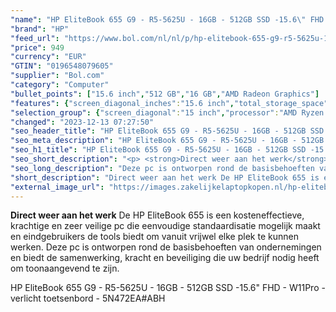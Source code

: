 ```yaml
---
"name": "HP EliteBook 655 G9 - R5-5625U - 16GB - 512GB SSD -15.6\" FHD - W11Pro - verlicht toetsenbord - 5N472EA#ABH"
"brand": "HP"
"feed_url": "https://www.bol.com/nl/nl/p/hp-elitebook-655-g9-r5-5625u-16gb-512gb-ssd-15-6-fhd-w11pro-verlicht-toetsenbord-5n472ea-abh/9300000084055744"
"price": 949
"currency": "EUR"
"GTIN": "0196548079605"
"supplier": "Bol.com"
"category": "Computer"
"bullet_points": ["15.6 inch","512 GB","16 GB","AMD Radeon Graphics"]
"features": {"screen_diagonal_inches":"15.6 inch","total_storage_space":"512 GB","memory_size":"16 GB","graphics_card":"AMD Radeon Graphics"}
"selection_group": {"screen_diagonal":"15 inch","processor":"AMD Ryzen 5","changed_price_past_3_days":false,"product_family":"Elitebook"}
"changed": "2023-12-13 07:27:50"
"seo_header_title": "HP EliteBook 655 G9 - R5-5625U - 16GB - 512GB SSD -15.6\" FHD - W11Pro - verlicht toetsenbord - 5N472EA#ABH"
"seo_meta_description": "HP EliteBook 655 G9 - R5-5625U - 16GB - 512GB SSD -15.6\" FHD - W11Pro - verlicht toetsenbord - 5N472EA#ABH"
"seo_h1_title": "HP EliteBook 655 G9 - R5-5625U - 16GB - 512GB SSD -15.6\" FHD - W11Pro - verlicht toetsenbord - 5N472EA#ABH"
"seo_short_description": "<p> <strong>Direct weer aan het werk</strong> De HP EliteBook 655 is een kosteneffectieve, krachtige en zeer veilige pc die eenvoudige standaardisatie mogelijk maakt en eindgebruikers de tools biedt om vanuit vrijwel elke plek te kunnen werken."
"seo_long_description": "Deze pc is ontworpen rond de basisbehoeften van ondernemingen en biedt de samenwerking, kracht en beveiliging die uw bedrijf nodig heeft om toonaangevend te zijn. </p> <p> HP EliteBook 655 G9 - R5-5625U - 16GB - 512GB SSD -15. 6\" FHD - W11Pro - verlicht toetsenbord - 5N472EA#ABH </p> <p>  </p>"
"short_description": "Direct weer aan het werk De HP EliteBook 655 is een kosteneffectieve, krachtige en zeer veilige pc die eenvoudige standaardisatie mogelijk maakt en eindgebruikers de tools biedt om vanuit vrijwel elke plek te kunnen werken. Deze pc is ontworpen rond de basisbehoeften van ondernemingen en biedt de samenwerking, kracht en beveiliging die uw bedrijf nodig heeft om toonaangevend te zijn. HP EliteBook 655 G9 - R5-5625U - 16GB - 512GB SSD -15.6\" FHD - W11Pro - verlicht toetsenbord - 5N472EA#ABH"
"external_image_url": "https://images.zakelijkelaptopkopen.nl/hp-elitebook-655-g9-r5-5625u-16gb-512gb-ssd-15-6-fhd-w11pro-verlicht-toetsenbord-5n472ea-abh.webp"
---
```


<p> <strong>Direct weer aan het werk</strong> De HP EliteBook 655 is een kosteneffectieve, krachtige en zeer veilige pc die eenvoudige standaardisatie mogelijk maakt en eindgebruikers de tools biedt om vanuit vrijwel elke plek te kunnen werken. Deze pc is ontworpen rond de basisbehoeften van ondernemingen en biedt de samenwerking, kracht en beveiliging die uw bedrijf nodig heeft om toonaangevend te zijn. </p> <p> HP EliteBook 655 G9 - R5-5625U - 16GB - 512GB SSD -15.6" FHD - W11Pro - verlicht toetsenbord - 5N472EA#ABH </p> <p>   </p>